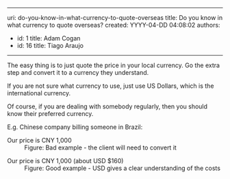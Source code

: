 

---
uri: do-you-know-in-what-currency-to-quote-overseas
title: Do you know in what currency to quote overseas?
created: YYYY-04-DD 04:08:02
authors:
  - id: 1
    title: Adam Cogan
  - id: 16
    title: Tiago Araujo
---




<span class='intro'> <p class="p1">The easy thing is to just quote the price in your local currency. Go the extra step and convert it to a currency they understand.</p><p class="p1">If you are not sure what currency to use, just use US Dollars, which is the international currency.</p><p> </p> </span>

<p>Of course, if you are dealing with somebody regularly, then you should know their preferred currency.</p><p>E.g. Chinese company billing someone in Brazil&#58;</p><dl class="bad"><dt>Our price is CNY 1,000</dt><dd>Figure&#58; Bad example - the client will need to convert it</dd></dl><dl class="good"><dt>Our price is CNY 1,000 (about USD $160)</dt><dd>Figure&#58; Good example - USD gives a clear understanding of the costs​</dd></dl>


